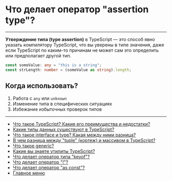 # Что делает оператор "assertion type"?

---

**Утверждение типа (type assertion)** в TypeScript — это способ явно указать компилятору TypeScript, что вы уверены в типе значения, даже если TypeScript по каким-то причинам не может сам это определить или предполагает другой тип.

```typescript
const someValue: any = "this is a string";
const strLength: number = (someValue as string).length;
```

## Когда использовать?

1. Работа с `any` или `unknown`
2. Изменение типа в специфических ситуациях
3. Избежание избыточных проверок типов

---

- [Что такое TypeScript? Какие его преимущества и недостатки?](./typeScriptIs.md)
- [Какие типы данных существуют в TypeScript?](./types.md)
- [Что такое interface и type? Какая между ними разница?](./typeInterface.md)
- [В чем разница между "tuple" (кортеж) и массивом в TypeScript?](./tupleArray.md)
- [Что такое generic?](./generic.md)
- [Какие вы знаете утилиты TypeScript?](./utils.md)
- [Что делает oператор типа "keyof"?](./keyofType.md)
- [Что делает оператор "!"?](./nonNullAssertionOperator.md)
- [Что делает оператор "as const"?](./const.md)
- [Главное меню](../README.md)
